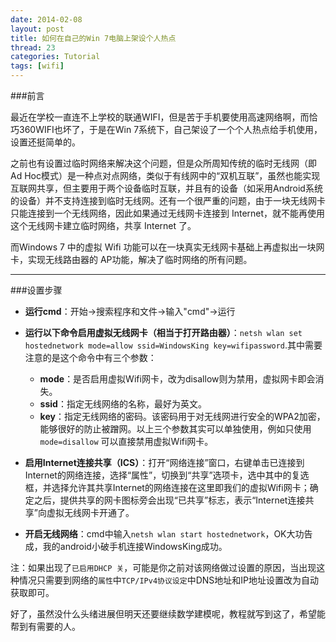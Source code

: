 ```yaml
---
date: 2014-02-08
layout: post
title: 如何在自己的Win 7电脑上架设个人热点
thread: 23
categories: Tutorial
tags: [wifi]
---
```


###前言

最近在学校一直连不上学校的联通WIFI，但是苦于手机要使用高速网络啊，而恰巧360WIFI也坏了，于是在Win 7系统下，自己架设了一个个人热点给手机使用，设置还挺简单的。

之前也有设置过临时网络来解决这个问题，但是众所周知传统的临时无线网（即Ad Hoc模式）是一种点对点网络，类似于有线网中的“双机互联”，虽然也能实现互联网共享，但主要用于两个设备临时互联，并且有的设备（如采用Android系统的设备）并不支持连接到临时无线网。还有一个很严重的问题，由于一块无线网卡只能连接到一个无线网络，因此如果通过无线网卡连接到 Internet，就不能再使用这个无线网卡建立临时网络，共享 Internet 了。

而Windows 7 中的虚拟 Wifi 功能可以在一块真实无线网卡基础上再虚拟出一块网卡，实现无线路由器的 AP功能，解决了临时网络的所有问题。

----

###设置步骤

- **运行cmd**：开始->搜索程序和文件->输入"cmd"->运行

- **运行以下命令启用虚拟无线网卡（相当于打开路由器）**：`netsh wlan set hostednetwork mode=allow ssid=WindowsKing key=wifipassword`.其中需要注意的是这个命令中有三个参数：

    - **mode**：是否启用虚拟Wifi网卡，改为disallow则为禁用，虚拟网卡即会消失。
    - **ssid**：指定无线网络的名称，最好为英文。
    - **key**：指定无线网络的密码。该密码用于对无线网进行安全的WPA2加密，能够很好的防止被蹭网。以上三个参数其实可以单独使用，例如只使用 `mode=disallow` 可以直接禁用虚拟Wifi网卡。

- **启用Internet连接共享（ICS）**：打开“网络连接”窗口，右键单击已连接到Internet的网络连接，选择“属性”，切换到“共享”选项卡，选中其中的复选框，并选择允许其共享Internet的网络连接在这里即我们的虚拟Wifi网卡；确定之后，提供共享的网卡图标旁会出现“已共享”标志，表示“Internet连接共享”向虚拟无线网卡开通了。

- **开启无线网络**：cmd中输入`netsh wlan start hostednetwork`，OK大功告成，我的android小破手机连接WindowsKing成功。

注：如果出现了`已启用DHCP 关`，可能是你之前对该网络做过设置的原因，当出现这种情况只需要到网络的`属性`中`TCP/IPv4协议设定`中DNS地址和IP地址设置改为自动获取即可。

好了，虽然没什么头绪进展但明天还要继续数学建模呢，教程就写到这了，希望能帮到有需要的人。